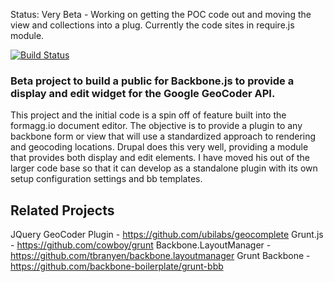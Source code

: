 Status: Very Beta - Working on getting the POC code out and moving the view and collections into a plug. Currently the code 
sites in require.js module.

[![Build Status](https://secure.travis-ci.org/d1b1/userize.png?branch=master)](http://travis-ci.org/d1b1/userize)

### Beta project to build a public for Backbone.js to provide a display and edit widget for the Google GeoCoder API.

This project and the initial code is a spin off of feature built into the formagg.io document editor. The objective is to 
provide a plugin to any backbone form or view that will use a standardized approach to rendering and geocoding 
locations. Drupal does this very well, providing a module that provides both display and edit elements. I have moved his out of the larger code base so that it can develop as a standalone plugin with its own setup configuration
settings and bb templates.

## Related Projects

JQuery GeoCoder Plugin - https://github.com/ubilabs/geocomplete
Grunt.js - https://github.com/cowboy/grunt
Backbone.LayoutManager - https://github.com/tbranyen/backbone.layoutmanager
Grunt Backbone - https://github.com/backbone-boilerplate/grunt-bbb

